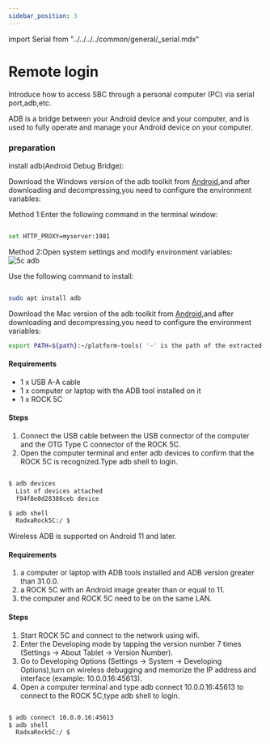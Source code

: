 ```yaml
---
sidebar_position: 3
---
```


import Serial from "../../../../common/general/\_serial.mdx"

# Remote login

Introduce how to access SBC through a personal computer (PC) via serial port,adb,etc.

<Tabs queryString="target">

<TabItem value="adb" label="ADB login">

ADB is a bridge between your Android device and your computer, and is used to fully operate and manage your Android device on your computer.

### preparation

install adb(Android Debug Bridge):

<Tabs queryString="target">

<TabItem value="adb_windows" label="Windows">

Download the Windows version of the adb toolkit from [Android](https://source.android.com/docs/setup/build/adb),and after downloading and decompressing,you need to configure the environment variables:

Method 1:Enter the following command in the terminal window:

```bash

set HTTP_PROXY=myserver:1981

```

Method 2:Open system settings and modify environment variables:![5c adb](/img/nx5/adb_config_en.webp)

</TabItem>

<TabItem value="adb_linux" label="Linux">

Use the following command to install:

```bash

sudo apt install adb

```

</TabItem>

<TabItem value="adb_mac" label="Mac">

Download the Mac version of the adb toolkit from [Android](https://source.android.com/docs/setup/build/adb),and after downloading and decompressing,you need to configure the environment variables:

```bash
export PATH=${path}:~/platform-tools( '~' is the path of the extracted toolkit)
```

</TabItem>

</Tabs>

<Tabs queryString="target">

<TabItem value="wired_adb" label="Wired login">

#### Requirements

- 1 x USB A-A cable
- 1 x computer or laptop with the ADB tool installed on it
- 1 x ROCK 5C

#### Steps

1. Connect the USB cable between the USB connector of the computer and the OTG Type C connector of the ROCK 5C.
2. Open the computer terminal and enter adb devices to confirm that the ROCK 5C is recognized.Type adb shell to login.

```bash

$ adb devices
  List of devices attached
  f94f8e0d28380ceb device

$ adb shell
  RadxaRock5C:/ $

```

</TabItem>

<TabItem value="wireless_adb" label="Wireless login">

Wireless ADB is supported on Android 11 and later.

#### Requirements

1. a computer or laptop with ADB tools installed and ADB version greater than 31.0.0.
2. a ROCK 5C with an Android image greater than or equal to 11.
3. the computer and ROCK 5C need to be on the same LAN.

#### Steps

1. Start ROCK 5C and connect to the network using wifi.
2. Enter the Developing mode by tapping the version number 7 times (Settings -> About Tablet -> Version Number).
3. Go to Developing Options (Settings -> System -> Developing Options),turn on wireless debugging and memorize the IP address and interface (example: 10.0.0.16:45613).
4. Open a computer terminal and type adb connect 10.0.0.16:45613 to connect to the ROCK 5C,type adb shell to login.

```bash

$ adb connect 10.0.0.16:45613
$ adb shell
  RadxaRock5C:/ $

```

</TabItem>

</Tabs>

</TabItem>

<TabItem value="serial" label="Serial login">

<Serial platform="rk" model="rock 5c"/>

</TabItem>

</Tabs>
